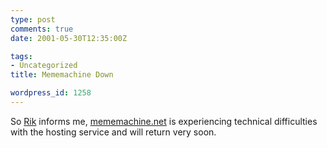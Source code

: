```yaml
---
type: post
comments: true
date: 2001-05-30T12:35:00Z

tags:
- Uncategorized
title: Mememachine Down

wordpress_id: 1258
---
```


So [Rik](http://www.mememachine.net/) informs me, [mememachine.net](http://www.mememachine.net/) is experiencing technical difficulties with the hosting service and will return very soon.
